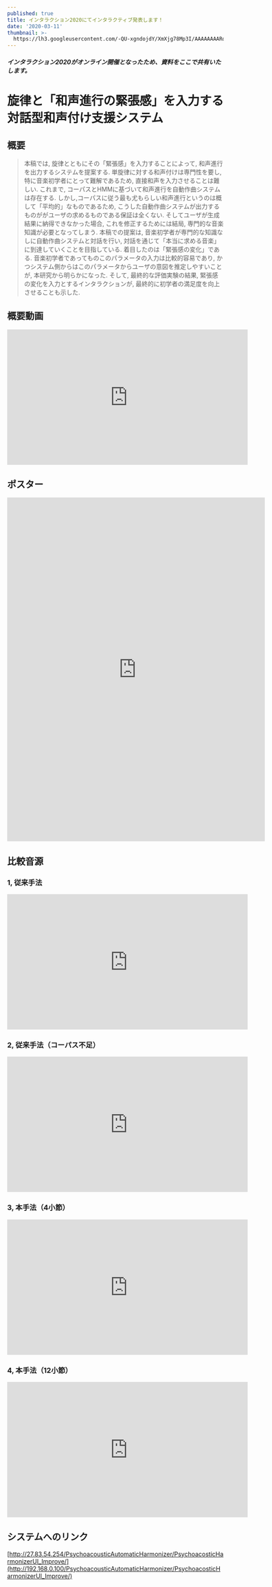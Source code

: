 ```yaml
---
published: true
title: インタラクション2020にてインタラクティブ発表します！
date: '2020-03-11'
thumbnail: >-
  https://lh3.googleusercontent.com/-QU-xgndojdY/XmXjg78Mp3I/AAAAAAAARqc/VpY4rX0J6Kk0tYod5RwmIFkE1jt06jl2gCLcBGAsYHQ/%25E3%2582%25B9%25E3%2583%25A9%25E3%2582%25A4%25E3%2583%25891.PNG
---
```

##### インタラクション2020がオンライン開催となったため、資料をここで共有いたします。

# 旋律と「和声進行の緊張感」を入力する対話型和声付け支援システム

## **概要**

> 本稿では, 旋律とともにその「緊張感」を入力することによって, 和声進行を出力するシステムを提案する.  単旋律に対する和声付けは専門性を要し, 特に音楽初学者にとって難解であるため, 直接和声を入力させることは難しい.  これまで,  コーパスとHMMに基づいて和声進行を自動作曲システムは存在する. しかし,コーパスに従う最も尤もらしい和声進行というのは概して「平均的」なものであるため, こうした自動作曲システムが出力するものががユーザの求めるものである保証は全くない. そしてユーザが生成結果に納得できなかった場合, これを修正するためには結局, 専門的な音楽知識が必要となってしまう. 本稿での提案は, 音楽初学者が専門的な知識なしに自動作曲システムと対話を行い, 対話を通じて「本当に求める音楽」に到達していくことを目指している. 着目したのは「緊張感の変化」である. 音楽初学者であってものこのパラメータの入力は比較的容易であり, かつシステム側からはこのパラメータからユーザの意図を推定しやすいことが, 本研究から明らかになった. そして, 最終的な評価実験の結果, 緊張感の変化を入力とするインタラクションが, 最終的に初学者の満足度を向上させることも示した.

## 概要動画

<iframe width="560" height="315" src="https://www.youtube.com/embed/ALV-aIQrUzI" frameborder="0" allow="accelerometer; autoplay; encrypted-media; gyroscope; picture-in-picture" allowfullscreen></iframe>

## **ポスター**

<center><embed src="https://drive.google.com/file/d/1fsJax-odPe1RH3qE5K6JcGtwUqY7EqEi/preview" type="application/pdf" width="600px" height="800px"></center>

## **比較音源**

### **1, 従来手法**

<iframe width="560" height="315" src="https://www.youtube.com/embed/88gsTONmhjY" frameborder="0" allow="accelerometer; autoplay; encrypted-media; gyroscope; picture-in-picture" allowfullscreen></iframe>

### 2, 従来手法（コーパス不足）

<iframe width="560" height="315" src="https://www.youtube.com/embed/Xzvris9EMZU" frameborder="0" allow="accelerometer; autoplay; encrypted-media; gyroscope; picture-in-picture" allowfullscreen></iframe>

### 3, 本手法（4小節）

<iframe width="560" height="315" src="https://www.youtube.com/embed/YOIGHsxDI0U" frameborder="0" allow="accelerometer; autoplay; encrypted-media; gyroscope; picture-in-picture" allowfullscreen></iframe>

### 4, 本手法（12小節）

<iframe width="560" height="315" src="https://www.youtube.com/embed/EsJf3XJcr3U" frameborder="0" allow="accelerometer; autoplay; encrypted-media; gyroscope; picture-in-picture" allowfullscreen></iframe>

## **システムへのリンク**

<!--StartFragment-->

[http://27.83.54.254/PsychoacousticAutomaticHarmonizer/PsychoacosticHarmonizerUI_Improve/](http://192.168.0.100/PsychoacousticAutomaticHarmonizer/PsychoacosticHarmonizerUI_Improve/)

<!--EndFragment-->